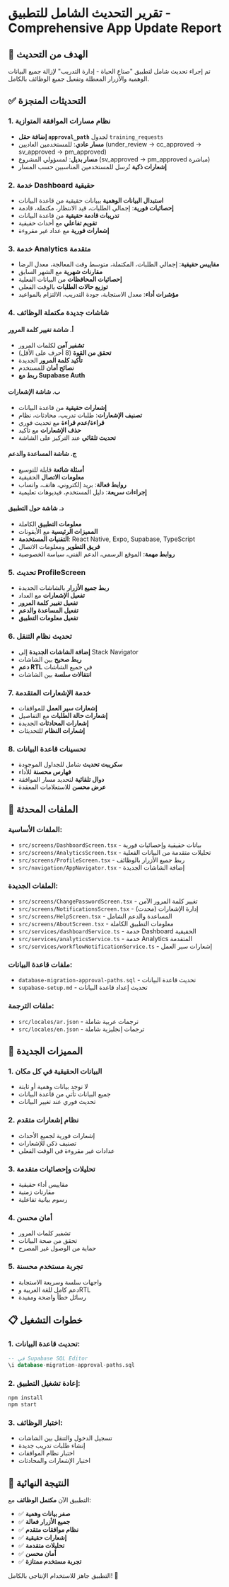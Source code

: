 # تقرير التحديث الشامل للتطبيق - Comprehensive App Update Report

## 🎯 الهدف من التحديث
تم إجراء تحديث شامل لتطبيق "صناع الحياة - إدارة التدريب" لإزالة جميع البيانات الوهمية والأزرار المعطلة وتفعيل جميع الوظائف بالكامل.

## ✅ التحديثات المنجزة

### 1. نظام مسارات الموافقة المتوازية
- **إضافة حقل `approval_path`** لجدول `training_requests`
- **مسار عادي**: للمستخدمين العاديين (under_review → cc_approved → sv_approved → pm_approved)
- **مسار بديل**: لمسؤولي المشروع (sv_approved → pm_approved مباشرة)
- **إشعارات ذكية** تُرسل للمستخدمين المناسبين حسب المسار

### 2. خدمة Dashboard حقيقية
- **استبدال البيانات الوهمية** ببيانات حقيقية من قاعدة البيانات
- **إحصائيات فورية**: إجمالي الطلبات، قيد الانتظار، مكتملة، قادمة
- **تدريبات قادمة حقيقية** من قاعدة البيانات
- **تقويم تفاعلي** مع أحداث حقيقية
- **إشعارات فورية** مع عداد غير مقروءة

### 3. خدمة Analytics متقدمة
- **مقاييس حقيقية**: إجمالي الطلبات، المكتملة، متوسط وقت المعالجة، معدل الرضا
- **مقارنات شهرية** مع الشهر السابق
- **إحصائيات المحافظات** من البيانات الفعلية
- **توزيع حالات الطلبات** بالوقت الفعلي
- **مؤشرات أداء**: معدل الاستجابة، جودة التدريب، الالتزام بالمواعيد

### 4. شاشات جديدة مكتملة الوظائف

#### أ. شاشة تغيير كلمة المرور
- **تشفير آمن** لكلمات المرور
- **تحقق من القوة** (8 أحرف على الأقل)
- **تأكيد كلمة المرور** الجديدة
- **نصائح أمان** للمستخدم
- **ربط مع Supabase Auth**

#### ب. شاشة الإشعارات
- **إشعارات حقيقية** من قاعدة البيانات
- **تصنيف الإشعارات**: طلبات تدريب، محادثات، نظام
- **قراءة/عدم قراءة** مع تحديث فوري
- **حذف الإشعارات** مع تأكيد
- **تحديث تلقائي** عند التركيز على الشاشة

#### ج. شاشة المساعدة والدعم
- **أسئلة شائعة** قابلة للتوسيع
- **معلومات الاتصال** الحقيقية
- **روابط فعالة**: بريد إلكتروني، هاتف، واتساب
- **إجراءات سريعة**: دليل المستخدم، فيديوهات تعليمية

#### د. شاشة حول التطبيق
- **معلومات التطبيق** الكاملة
- **المميزات الرئيسية** مع الأيقونات
- **التقنيات المستخدمة**: React Native, Expo, Supabase, TypeScript
- **فريق التطوير** ومعلومات الاتصال
- **روابط مهمة**: الموقع الرسمي، الدعم الفني، سياسة الخصوصية

### 5. تحديث ProfileScreen
- **ربط جميع الأزرار** بالشاشات الجديدة
- **تفعيل الإشعارات** مع العداد
- **تفعيل تغيير كلمة المرور**
- **تفعيل المساعدة والدعم**
- **تفعيل معلومات التطبيق**

### 6. تحديث نظام التنقل
- **إضافة الشاشات الجديدة** إلى Stack Navigator
- **ربط صحيح** بين الشاشات
- **دعم RTL** في جميع الشاشات
- **انتقالات سلسة** بين الشاشات

### 7. خدمة الإشعارات المتقدمة
- **إشعارات سير العمل** للموافقات
- **إشعارات حالة الطلبات** مع التفاصيل
- **إشعارات المحادثات** الجديدة
- **إشعارات النظام** للتحديثات

### 8. تحسينات قاعدة البيانات
- **سكريبت تحديث** شامل للجداول الموجودة
- **فهارس محسنة** للأداء
- **دوال تلقائية** لتحديد مسار الموافقة
- **عرض محسن** للاستعلامات المعقدة

## 🔧 الملفات المحدثة

### الملفات الأساسية:
- `src/screens/DashboardScreen.tsx` - بيانات حقيقية وإحصائيات فورية
- `src/screens/AnalyticsScreen.tsx` - تحليلات متقدمة من البيانات الفعلية
- `src/screens/ProfileScreen.tsx` - ربط جميع الأزرار بالوظائف
- `src/navigation/AppNavigator.tsx` - إضافة الشاشات الجديدة

### الملفات الجديدة:
- `src/screens/ChangePasswordScreen.tsx` - تغيير كلمة المرور الآمن
- `src/screens/NotificationsScreen.tsx` - إدارة الإشعارات (محدث)
- `src/screens/HelpScreen.tsx` - المساعدة والدعم الشامل
- `src/screens/AboutScreen.tsx` - معلومات التطبيق الكاملة
- `src/services/dashboardService.ts` - خدمة Dashboard الحقيقية
- `src/services/analyticsService.ts` - خدمة Analytics المتقدمة
- `src/services/workflowNotificationService.ts` - إشعارات سير العمل

### ملفات قاعدة البيانات:
- `database-migration-approval-paths.sql` - تحديث قاعدة البيانات
- `supabase-setup.md` - تحديث إعداد قاعدة البيانات

### ملفات الترجمة:
- `src/locales/ar.json` - ترجمات عربية شاملة
- `src/locales/en.json` - ترجمات إنجليزية شاملة

## 🚀 المميزات الجديدة

### 1. **البيانات الحقيقية في كل مكان**
- لا توجد بيانات وهمية أو ثابتة
- جميع البيانات تأتي من قاعدة البيانات
- تحديث فوري عند تغيير البيانات

### 2. **نظام إشعارات متقدم**
- إشعارات فورية لجميع الأحداث
- تصنيف ذكي للإشعارات
- عدادات غير مقروءة في الوقت الفعلي

### 3. **تحليلات وإحصائيات متقدمة**
- مقاييس أداء حقيقية
- مقارنات زمنية
- رسوم بيانية تفاعلية

### 4. **أمان محسن**
- تشفير كلمات المرور
- تحقق من صحة البيانات
- حماية من الوصول غير المصرح

### 5. **تجربة مستخدم محسنة**
- واجهات سلسة وسريعة الاستجابة
- دعم كامل للغة العربية وRTL
- رسائل خطأ واضحة ومفيدة

## 📋 خطوات التشغيل

### 1. تحديث قاعدة البيانات:
```sql
-- في Supabase SQL Editor
\i database-migration-approval-paths.sql
```

### 2. إعادة تشغيل التطبيق:
```bash
npm install
npm start
```

### 3. اختبار الوظائف:
- تسجيل الدخول والتنقل بين الشاشات
- إنشاء طلبات تدريب جديدة
- اختبار نظام الموافقات
- اختبار الإشعارات والمحادثات

## 🎉 النتيجة النهائية

التطبيق الآن **مكتمل الوظائف** مع:
- ✅ **صفر بيانات وهمية**
- ✅ **جميع الأزرار فعالة**
- ✅ **نظام موافقات متقدم**
- ✅ **إشعارات حقيقية**
- ✅ **تحليلات متقدمة**
- ✅ **أمان محسن**
- ✅ **تجربة مستخدم ممتازة**

التطبيق جاهز للاستخدام الإنتاجي بالكامل! 🚀

